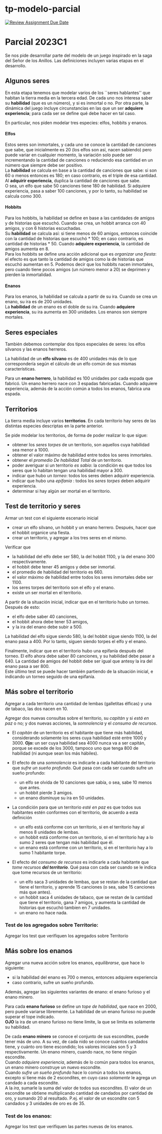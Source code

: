 # tp-modelo-parcial

[![Review Assignment Due Date](https://classroom.github.com/assets/deadline-readme-button-24ddc0f5d75046c5622901739e7c5dd533143b0c8e959d652212380cedb1ea36.svg)](https://classroom.github.com/a/IBLp7G-T)
# Parcial 2023C1

Se nos pide desarrollar parte del modelo de un juego inspirado en la saga del Señor de los Anillos. Las definiciones incluyen varias etapas en el desarrollo.

## Algunos seres 

En esta etapa tenemos que modelar varios de los ``seres hablantes'' que habitan la tierra media en la tercera edad. 
De cada uno nos interesa saber su **habilidad** (que es un número), y si es inmortal o no. Por otra parte, la dinámica del juego incluye circunstancias en las que un ser **adquiere experiencia**; para cada ser se define qué debe hacer en tal caso.

En particular, nos piden modelar tres especies: elfos, hobbits y enanos.

#### Elfos
Estos seres son inmortales, y cada uno se conoce la cantidad de canciones que sabe, que inicialmente es 20 (los elfos son así, nacen sabiendo) pero puede variar en cualquier momento, la variación solo puede ser incrementando la cantidad de canciones o reduciendo esa cantidad en un número que siempre debe ser positivo.  
La **habilidad** se calcula en base a la cantidad de canciones que sabe: si son 60  o menos entonces es 180; en caso contrario, es el triple de esa cantidad.
Al **adquirir experiencia**, duplica la cantidad de canciones que sabe.    
O sea, un elfo que sabe 50 canciones tiene 180 de habilidad. Si adquiere experiencia, pasa a saber 100 canciones, y por lo tanto, su habilidad se calcula como 300.

#### Hobbits
Para los hobbits, la habilidad se define en base a las cantidades de amigos y de historias que escuchó. Cuando se crea, un hobbit arranca con 40 amigos, y con 6 historias escuchadas.  
Su **habilidad** se calcula así: si tiene menos de 60 amigos, entonces coincide con la cantidad de historias que escuchó * 100; en caso contrario, es cantidad de historias * 50.
Cuando **adquiere experiencia**, la cantidad de amigos aumenta en 8.  
Para los hobbits se define una acción adicional que es _organizar una fiesta_: el efecto es que tanto la cantidad de amigos como la de historias que escuchó aumentan en 5.
Podemos decir que los hobbits nacen inmortales, pero cuando tiene pocos amigos (un número menor a 20) se deprimen y pierden la inmortalidad.

#### Enanos
Para los enanos, la habilidad se calcula a partir de su ira. Cuando se crea un enano, su ira es de 200 unidades.  
La **habilidad** de un enano es el doble de su ira.
Cuando **adquiere experiencia**, su ira aumenta en 300 unidades.
Los enanos son siempre mortales.

## Seres especiales

También debemos contemplar dos tipos especiales de seres: los elfos silvanos y las enanos herreros.

La habilidad de un **elfo silvano** es de 400 unidades más de lo que correspondería según el cálculo de un elfo común de sus mismas características.

Para un **enano herrero**, la habilidad es 100 unidades por cada espada que fabricó. Un enano herrero nace con 3 espadas fabricadas. Cuando adquiere experiencia, además de la acción común a todos los enanos, fabrica una espada.


## Territorios

La tierra media incluye varios **territorios**. En cada territorio hay seres de las distintas especies descriptas en la parte anterior.

Se pide modelar los territorios, de forma de poder realizar lo que sigue:

- obtener los _seres torpes_ de un territorio, son aquellos cuya habilidad sea menor a 1000.
- obtener el valor máximo de habilidad entre todos los seres inmortales.
- obtener el _promedio De habilidad Total_ de un territorio.
- poder averiguar si un territorio _es sabio_: la condición es que todos los seres que lo habitan tengan una habilidad mayor a 300.
- indicar que hubo un _torneo_: todos los seres deben adquirir experiencia.
- indicar que hubo una _epifanía_ : todos los _seres torpes_ deben adquirir experiencia.
- determinar si hay algún ser mortal en el territorio.

## Test de territorio y seres

Armar un test con el siguiente escenario inicial
- crear un elfo silvano, un hobbit y un enano herrero. Después, hacer que el hobbit organice una fiesta.
- crear un territorio, y agregar a los tres seres en el mismo.

Verificar que
- la habilidad del elfo debe ser 580, la del hobbit 1100, y la del enano 300 respectivamente.
- el hobbit debe tener 45 amigos y debe ser inmortal.
- el promedio de habilidad del territorio es 660.
- el valor máximo de habilidad entre todos los seres inmortales debe ser 1100. 
- los seres torpes del territorio son el elfo y el enano.
- existe un ser mortal en el territorio.

A partir de la situación inicial, indicar que en el territorio hubo un torneo. Después de esto:
* el elfo debe saber 40 canciones,
* el hobbit ahora debe tener 53 amigos,
* y la ira del enano debe subir a 500.

La habilidad del elfo sigue siendo 580, la del hobbit sigue siendo 1100, la del enano pasa a 400. Por lo tanto, siguen siendo torpes el elfo y el enano.

Finalmente, indicar que en el territorio hubo una epifanía después del torneo. El elfo ahora debe saber 80 canciones, y su habilidad debe pasar a 640. La cantidad de amigos del hobbit debe ser igual que antesy la ira del enano pasa a ser 800.  
Este último test se puede hacer también partiendo de la situación inicial, e indicando un torneo seguido de una epifanía.


## Más sobre el territorio

Agregar a cada territorio una cantidad de lembas (galletitas élficas) y una de tabaco, las dos nacen en 10.

Agregar dos nuevas consultas sobre el territorio, su _capitán_ y si _está en paz_ o no; y dos nuevas acciones, la _somnolencia_ y el _consumo de recursos_.

- El _capitán_ de un territorio es el habitante que tiene más habilidad, considerando solamente los seres cuya habilidad esté entre 1000 y 3000. **Ojo:** un ser cuya habilidad sea  4000 nunca va a ser capitán, porque se excede de los 3000, tampoco uno que tenga 800 de habilidad (ni aunque sean los más hábiles).

- El efecto de una _somnolencia_ es indicarle a cada habitante del territorio que _sufre un sueño profundo_. Qué pasa con cada ser cuando sufre un sueño profundo:
	- un elfo se olvida de 10 canciones que sabía, o sea, sabe 10 menos que antes.
	- un hobbit pierde 3 amigos.
	- un enano disminuye su ira en 50 unidades.

- La condición para que un territorio _esté en paz_ es que todos sus habitantes estén conformes con el territorio, de acuerdo a esta definición
	- un elfo está conforme con un territorio, si en el territorio hay al menos 8 unidades de lembas.
	- un hobbit está conforme con un territorio, si en el territorio hay a lo sumo 2 seres que tengan más habilidad que él.
	- un enano está conforme con un territorio, si en el territorio hay a lo sumo 1 habitante torpe.

- El efecto del _consumo de recursos_ es indicarle a cada habitante que _tome recursos **del territorio**_. Qué pasa con cada ser cuando se le indica que tome recursos de un territorio:
	- un elfo saca 3 unidades de lembas, que se restan de la cantidad que tiene el territorio, y aprende 15 canciones (o sea, sabe 15 canciones más que antes).
	- un hobbit saca 4 unidades de tabaco, que se restan de la cantidad que tiene el territorio, gana 7 amigos, y aumenta la cantidad de historias que escuchó tambien en 7 unidades.
	- un enano no hace nada.

### Test de los agregados sobre Territorio:
Agregar los test que verifiquen los agregados sobre Territorio

## Más sobre los enanos

Agregar una nueva acción sobre los enanos, _equilibrarse_, que hace lo siguiente:
- si la habilidad del enano es 700 o menos, entonces adquiere experiencia
- caso contrario, sufre un sueño profundo.

Además, agregar las siguientes variantes de enano: el enano furioso y el enano minero.

Para cada **enano furioso** se define un _tope de habilidad_, que nace en 2000, pero puede variarse libremente. La habilidad de un enano furioso no puede superar el tope indicado.  
**OJO** la ira de un enano furioso no tiene limite, la que se limita es solamente su habilidad.

De cada **enano minero** se conoce el conjunto de sus escondites, puede tener más de uno. A su vez, de cada nido se conoce cuántos candados tiene, y cuánto oro tiene escondido; los valores iniciales son 5 y 3 respectivamente. Un enano minero, cuando nace, no tiene ningún escondite.  
Cuando _adquiere experiencia_, además de lo común para todos los enanos, un enano minero construye un nuevo escondite.  
Cuando _sufre un sueño profundo_ hace lo común a todos los enanos, excepto si tiene más de 2 escondites, en cuyo caso _solamente_ le agrega un candado a cada escondite.  
A la _ira_, sumarle la suma del valor de todos sus escondites. El valor de un escondite se obtiene multiplicando cantidad de candados por cantidad de oro, y sumando 20 al resultado. P.ej. el valor de un escondite con 5 candados y 3 unidades de oro es de 35.

### Test de los enanos:
Agregar los test que verifiquen las partes nuevas de los enanos.
